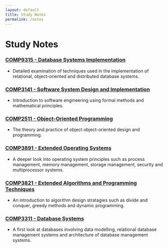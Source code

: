 ```yaml
---
layout: default
title: Study Notes
permalink: /notes
---
```

# Study Notes
### [**COMP9315** - Database Systems Implementation](/notes/COMP9315)
- Detailed examination of techniques used in the implementation of relational, object-oriented and distributed database systems.

### [**COMP3141** - Software System Design and Implementation](/notes/COMP3141)
- Introduction to software engineering using formal methods and mathematical principles.

### [**COMP2511** - Object-Oriented Programming](/notes/COMP2511)
- The theory and practice of object object-oriented design and programming.

### [**COMP3891** - Extended Operating Systems](/notes/COMP3891)
- A deeper look into operating system principles such as process management, memory management, storage management, security and multiprocessor systems.

### [**COMP3821** - Extended Algorithms and Programming Techniques](/notes/COMP3821)
- An introduction to algorithm design stratagies such as divide and conquer, greedy methods and dynamic programming.

### [**COMP3311** - Database Systems](/notes/COMP3311)
- A first look at databases involving data modelling, relational database management systems and architecture of database management systems.
